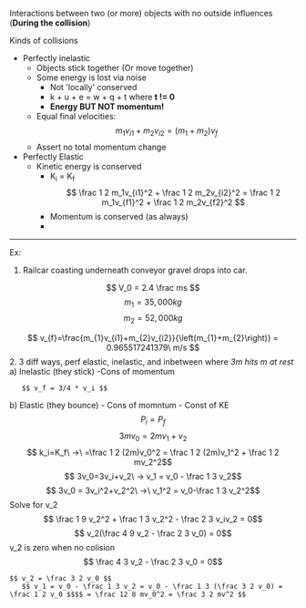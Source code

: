 Interactions between two (or more) objects with no outside influences (**During the collision**)



Kinds of collisions
- Perfectly inelastic
	- Objects stick together (Or move together)
	- Some energy is lost via noise
		- Not 'locally' conserved
		- k + u + e = w + q + t where **t != 0**
		- **Energy BUT NOT momentum!**
	- Equal final velocities: $$ m_1v_{i1} + m_2v_{i2} = (m_1+m_2)v_f $$
	- Assert no total momentum change
- Perfectly Elastic
	- Kinetic energy is conserved
		- K<sub>i</sub> = K<sub>f</sub> $$ \frac 1 2 m_1v_{i1}^2 + \frac 1 2 m_2v_{i2}^2 = \frac 1 2 m_1v_{f1}^2 + \frac 1 2 m_2v_{f2}^2 $$
		- Momentum is conserved (as always)
		- 
__________________________
Ex:

1. 
	Railcar coasting underneath conveyor gravel drops into car.

$$ V_0 = 2.4 \frac ms $$
$$ m_1= 35,000kg $$
$$ m_2= 52,000kg $$


$$ v_{f}=\frac{m_{1}v_{i1}+m_{2}v_{i2}}{\left(m_{1}+m_{2}\right)} = 0.965517241379\ m/s $$
2. 3 diff ways, perf elastic, inelastic, and inbetween where *3m hits m at rest*
   a) Inelastic (they stick)
	   -Cons of momentum
   
	   $$ v_f = 3/4 * v_i $$
   b)  Elastic (they bounce)
	   - Cons of momntum
	   - Const of KE
	   $$ P_i = P_f $$$$ 3mv_0 = 2mv_1+v_2 $$
	   $$ k_i=K_f\ ->\ =\frac 1 2 (2m)v_0^2 = \frac 1 2 (2m)v_1^2 + \frac 1 2 mv_2^2$$
	   $$ 3v_0=3v_i+v_2\ -> v_1 = v_0 - \frac 1 3 v_2$$
	   $$ 3v_0 = 3v_i^2+v_2^2\ ->\ v_1^2 = v_0-\frac 1 3 v_2^2$$
	   Solve for v_2
	   $$ \frac 1 9 v_2^2 + \frac 1 3 v_2^2 - \frac 2 3 v_iv_2  = 0$$
	   $$ v_2(\frac 4 9 v_2 - \frac 2 3 v_0)  = 0$$
	   v_2 is zero when no colision
	   $$ \frac 4 3 v_2 - \frac 2 3 v_0 = 0$$
	   
	$$ v_2 = \frac 3 2 v_0 $$
	   $$ v_1 = v_0 - \frac 1 3 v_2 = v_0 - \frac 1 3 (\frac 3 2 v_0) = \frac 1 2 v_0 $$$$ = \frac 12 8 mv_0^2 = \frac 3 2 mv^2 $$